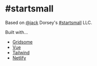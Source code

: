 # \#startsmall

Based on [@jack](https://twitter.com/jack) Dorsey's [#startsmall](https://docs.google.com/spreadsheets/d/1-eGxq2mMoEGwgSpNVL5j2sa6ToojZUZ-Zun8h2oBAR4/edit#gid=17278742) LLC.

Built with...

- [Gridsome](https://gridsome.org)
- [Vue](https://vuejs.org)
- [Tailwind](https://tailwindcss.com)
- [Netlify](https://netlify.com)
